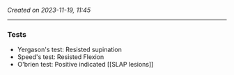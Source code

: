 *Created on 2023-11-19, 11:45* 

---

### Tests
- Yergason's test: Resisted supination
- Speed's test: Resisted Flexion 
- O'brien test: Positive indicated [[SLAP lesions]] 